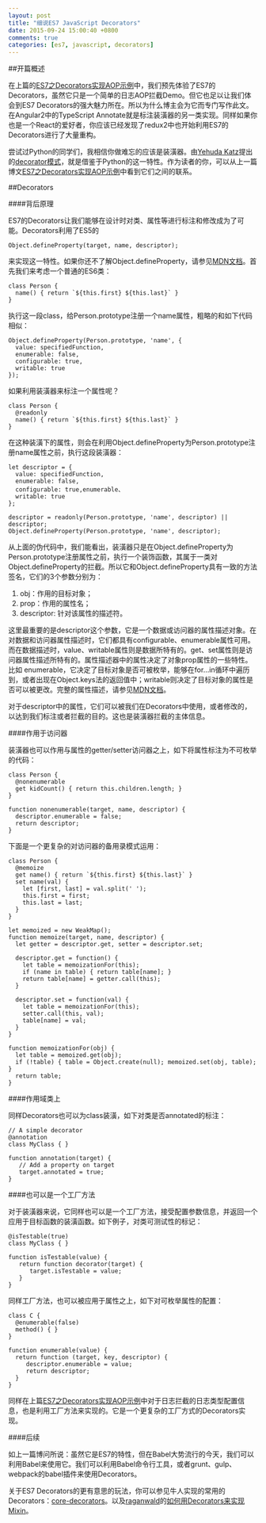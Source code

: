 ```yaml
---
layout: post
title: "细说ES7 JavaScript Decorators"
date: 2015-09-24 15:00:40 +0800
comments: true
categories: [es7, javascript, decorators]
---
```


##开篇概述

在上篇的[ES7之Decorators实现AOP示例](http://greengerong.com/blog/2015/09/23/es7-zhi-decorators-shi-xian-aopshi-li/)中，我们预先体验了ES7的Decorators，虽然它只是一个简单的日志AOP拦截Demo。但它也足以让我们体会到ES7 Decorators的强大魅力所在。所以为什么博主会为它而专门写作此文。在Angular2中的TypeScript Annotate就是标注装潢器的另一类实现。同样如果你也是一个React的爱好者，你应该已经发现了redux2中也开始利用ES7的Decorators进行了大量重构。

尝试过Python的同学们，我相信你做难忘的应该是装潢器。由[Yehuda Katz](https://github.com/wycats)提出的[decorator模式](https://github.com/wycats/javascript-decorators)，就是借鉴于Python的这一特性。作为读者的你，可以从上一篇博文[ES7之Decorators实现AOP示例](http://greengerong.com/blog/2015/09/23/es7-zhi-decorators-shi-xian-aopshi-li/)中看到它们之间的联系。

##Decorators

####背后原理

ES7的Decorators让我们能够在设计时对类、属性等进行标注和修改成为了可能。Decorators利用了ES5的

	Object.defineProperty(target, name, descriptor);

来实现这一特性。如果你还不了解Object.defineProperty，请参见[MDN文档](https://developer.mozilla.org/en-US/docs/Web/JavaScript/Reference/Global_Objects/Object/defineProperty)。首先我们来考虑一个普通的ES6类：

	class Person {
	  name() { return `${this.first} ${this.last}` }
	}


执行这一段class，给Person.prototype注册一个name属性，粗略的和如下代码相似：

	Object.defineProperty(Person.prototype, 'name', {
	  value: specifiedFunction,
	  enumerable: false,
	  configurable: true,
	  writable: true
	});

如果利用装潢器来标注一个属性呢？

	class Person {
	  @readonly
	  name() { return `${this.first} ${this.last}` }
	}


在这种装潢下的属性，则会在利用Object.defineProperty为Person.prototype注册name属性之前，执行这段装潢器：

	let descriptor = {
	  value: specifiedFunction,
	  enumerable: false,
	  configurable: true,enumerable、
	  writable: true
	};

	descriptor = readonly(Person.prototype, 'name', descriptor) || descriptor;
	Object.defineProperty(Person.prototype, 'name', descriptor);

从上面的伪代码中，我们能看出，装潢器只是在Object.defineProperty为Person.prototype注册属性之前，执行一个装饰函数，其属于一类对Object.defineProperty的拦截。所以它和Object.defineProperty具有一致的方法签名，它们的3个参数分别为：

1. obj：作用的目标对象；
2. prop：作用的属性名；
3. descriptor: 针对该属性的描述符。

这里最重要的是descriptor这个参数，它是一个数据或访问器的属性描述对象。在对数据和访问器属性描述时，它们都具有configurable、enumerable属性可用。而在数据描述时，value、writable属性则是数据所特有的。get、set属性则是访问器属性描述所特有的。属性描述器中的属性决定了对象prop属性的一些特性。比如 enumerable，它决定了目标对象是否可被枚举，能够在for…in循环中遍历到，或者出现在Object.keys法的返回值中；writable则决定了目标对象的属性是否可以被更改。完整的属性描述，请参见[MDN文档](https://developer.mozilla.org/en-US/docs/Web/JavaScript/Reference/Global_Objects/Object/defineProperty#Description)。

对于descriptor中的属性，它们可以被我们在Decorators中使用，或者修改的，以达到我们标注或者拦截的目的。这也是装潢器拦截的主体信息。

####作用于访问器

装潢器也可以作用与属性的getter/setter访问器之上，如下将属性标注为不可枚举的代码：

	class Person {
	  @nonenumerable
	  get kidCount() { return this.children.length; }
	}

	function nonenumerable(target, name, descriptor) {
	  descriptor.enumerable = false;
	  return descriptor;
	}

下面是一个更复杂的对访问器的备用录模式运用：

	class Person {
	  @memoize
	  get name() { return `${this.first} ${this.last}` }
	  set name(val) {
	    let [first, last] = val.split(' ');
	    this.first = first;
	    this.last = last;
	  }
	}

	let memoized = new WeakMap();
	function memoize(target, name, descriptor) {
	  let getter = descriptor.get, setter = descriptor.set;

	  descriptor.get = function() {
	    let table = memoizationFor(this);
	    if (name in table) { return table[name]; }
	    return table[name] = getter.call(this);
	  }

	  descriptor.set = function(val) {
	    let table = memoizationFor(this);
	    setter.call(this, val);
	    table[name] = val;
	  }
	}

	function memoizationFor(obj) {
	  let table = memoized.get(obj);
	  if (!table) { table = Object.create(null); memoized.set(obj, table); }
	  return table;
	}	

####作用域类上

同样Decorators也可以为class装潢，如下对类是否annotated的标注：

	// A simple decorator
	@annotation
	class MyClass { }

	function annotation(target) {
	   // Add a property on target
	   target.annotated = true;
	}

####也可以是一个工厂方法

对于装潢器来说，它同样也可以是一个工厂方法，接受配置参数信息，并返回一个应用于目标函数的装潢函数。如下例子，对类可测试性的标记：

	@isTestable(true)
	class MyClass { }

	function isTestable(value) {
	   return function decorator(target) {
	      target.isTestable = value;
	   }
	}

同样工厂方法，也可以被应用于属性之上，如下对可枚举属性的配置：

	class C {
	  @enumerable(false)
	  method() { }
	}

	function enumerable(value) {
	  return function (target, key, descriptor) {
	     descriptor.enumerable = value;
	     return descriptor;
	  }
	}

同样在上篇[ES7之Decorators实现AOP示例](http://greengerong.com/blog/2015/09/23/es7-zhi-decorators-shi-xian-aopshi-li/)中对于日志拦截的日志类型配置信息，也是利用工厂方法来实现的。它是一个更复杂的工厂方式的Decorators实现。

####后续

如上一篇博问所说：虽然它是ES7的特性，但在Babel大势流行的今天，我们可以利用Babel来使用它。我们可以利用Babel命令行工具，或者grunt、gulp、webpack的babel插件来使用Decorators。

关于ES7 Decorators的更有意思的玩法，你可以参见牛人实现的常用的Decorators：[core-decorators](https://github.com/jayphelps/core-decorators.js)。以及[raganwald](http://raganwald.com/)的[如何用Decorators来实现Mixin](http://raganwald.com/2015/06/26/decorators-in-es7.html)。




